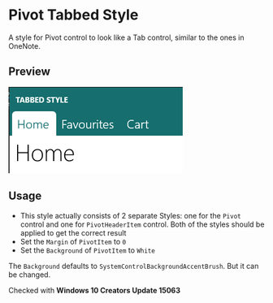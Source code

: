 # Pivot Tabbed Style
A style for Pivot control to look like a Tab control, similar to the ones in OneNote.

## Preview
![Image Preview](PivotTabbedStyle.gif "Image Preview")

## Usage
* This style actually consists of 2 separate Styles: one for the `Pivot` control and one for `PivotHeaderItem` control. Both of the styles should be applied to get the correct result
* Set the `Margin` of `PivotItem` to `0`
* Set the `Background` of `PivotItem` to `White`

The `Background` defaults to `SystemControlBackgroundAccentBrush`. But it can be changed.

Checked with **Windows 10 Creators Update 15063**